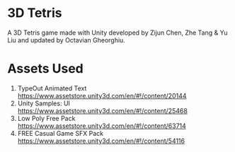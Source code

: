 # 3D Tetris

A 3D Tetris game made with Unity developed by Zijun Chen, Zhe Tang & Yu Liu and updated by Octavian Gheorghiu. 

# Assets Used

1. TypeOut Animated Text  
https://www.assetstore.unity3d.com/en/#!/content/20144
2. Unity Samples: UI  
https://www.assetstore.unity3d.com/en/#!/content/25468
3. Low Poly Free Pack  
https://www.assetstore.unity3d.com/en/#!/content/63714
4. FREE Casual Game SFX Pack  
https://www.assetstore.unity3d.com/en/#!/content/54116
